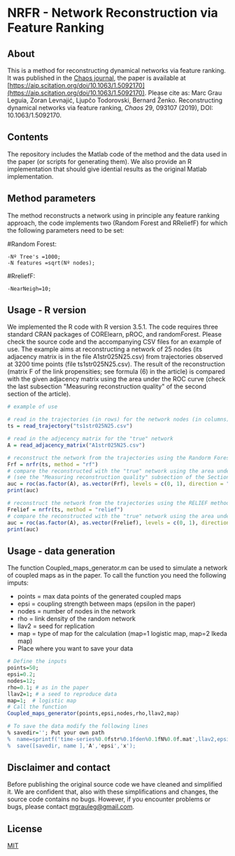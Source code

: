 # NRFR - Network Reconstruction via Feature Ranking


## About

This is a method for reconstructing dynamical networks via feature ranking. It was published in the [Chaos journal](https://aip.scitation.org/journal/cha), the paper is available at [https://aip.scitation.org/doi/10.1063/1.5092170](https://aip.scitation.org/doi/10.1063/1.5092170). Please cite as: Marc Grau Leguia, Zoran Levnajić, Ljupčo Todorovski, Bernard Ženko. Reconstructing dynamical networks via feature ranking, _Chaos_ 29, 093107 (2019), DOI: 10.1063/1.5092170.


## Contents

The repository includes the Matlab code of the method and the data used in the paper (or scripts for generating them). We also provide an R implementation that should give idential results as the original Matlab implementation.


## Method parameters
The method reconstructs a network using in principle any feature ranking approach, the code implements two (Random Forest and RReliefF) for which the following parameters need to be set:

#Random Forest:

	-Nº Tree's =1000;
	-N features =sqrt(Nº nodes);
#RreliefF:

	-NearNeigh=10;


## Usage - R version

We implemented the R code with R version 3.5.1. The code requires three standard CRAN packages of CORElearn, pROC, and randomForest. Please check the source code and the accompanying CSV files for an example of use. The example aims at reconstructing a network of 25 nodes (its adjacency matrix is in the file A1str025N25.csv) from trajectories observed at 3200 time points (file ts1str025N25.csv). The result of the reconstruction (matrix F of the link propensities; see formula (6) in the article) is compared with the given adjacency matrix using the area under the ROC curve (check the last subsection "Measuring reconstruction quality" of the second section of the article).

```r
# example of use

# read in the trajectories (in rows) for the network nodes (in columns)
ts = read_trajectory("ts1str025N25.csv")

# read in the adjecency matrix for the "true" network 
A = read_adjacency_matrix("A1str025N25.csv")

# reconstruct the network from the trajectories using the Randorm Forest method
Frf = nrfr(ts, method = "rf")
# compare the reconstructed with the "true" network using the area under the ROC curve
# (see the "Measuring reconstruction quality" subsection of the Section 2 of the article)
auc = roc(as.factor(A), as.vector(Frf), levels = c(0, 1), direction = "<")$auc
print(auc)

# reconstruct the network from the trajectories using the RELIEF method
Frelief = nrfr(ts, method = "relief")
# compare the reconstructed with the "true" network using the area under the ROC curve
auc = roc(as.factor(A), as.vector(Frelief), levels = c(0, 1), direction = "<")$auc
print(auc)
```





## Usage - data generation

The function Coupled_maps_generator.m can be used to simulate a network of coupled maps as in the paper. To call the function you need the following imputs:

 - points = max data points of the generated coupled maps
 - epsi = coupling strength between maps (epsilon in the paper)
 - nodes = number of nodes in the network
 - rho = link density of the random network
 - llav2 = seed for replication
 - map = type of map for the calculation (map=1 logistic map, map=2 Ikeda map)
 - Place where you want to save your data
 ```r
 # Define the inputs
 points=50;
 epsi=0.2;
 nodes=12;
 rho=0.1; # as in the paper
 llav2=1; # a seed to reproduce data
 map=1;  # logistic map
 # Call the function
 Coupled_maps_generator(points,epsi,nodes,rho,llav2,map)
 
 # To save the data modify the following lines
% savedir=''; Put your own path 
%  name=sprintf('time-series%0.0fstr%0.1fden%0.1fN%0.0f.mat',llav2,epsi,rho,nodes);
%  save([savedir, name ],'A','epsi','x');
```

## Disclaimer and contact

Before publishing the original source code we have cleaned and simplified it. We are confident that, also with these simplifications and changes, the source code contains no bugs. However, if you encounter problems or bugs, please contact mgrauleg@gmail.com.


## License

[MIT](LICENSE)
